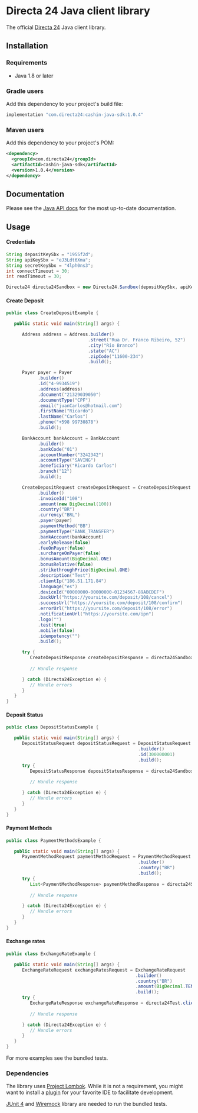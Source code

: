 # Directa 24 Java client library


The official [Directa 24][directa24] Java client library.

## Installation

### Requirements

- Java 1.8 or later

### Gradle users

Add this dependency to your project's build file:

```groovy
implementation "com.directa24:cashin-java-sdk:1.0.4"
```

### Maven users

Add this dependency to your project's POM:

```xml
<dependency>
  <groupId>com.directa24</groupId>
  <artifactId>cashin-java-sdk</artifactId>
  <version>1.0.4</version>
</dependency>
```

## Documentation

Please see the [Java API docs][api-docs] for the most up-to-date documentation.

## Usage

#### Credentials

```java
String depositKeySbx = "1955f2d";
String apiKeySbx = "eJ3Ldt6Xma";
String secretKeySbx = "4lph0ns3";
int connectTimeout = 30; 
int readTimeout = 30;

Directa24 directa24Sandbox = new Directa24.Sandbox(depositKeySbx, apiKeySbx, secretKeySbx, connectTimeout, readTimeout);
```

#### Create Deposit

```java
public class CreateDepositExample {

   public static void main(String[] args) {

      Address address = Address.builder()
                               .street("Rua Dr. Franco Ribeiro, 52")
                               .city("Rio Branco")
                               .state("AC")
                               .zipCode("11600-234")
                               .build();

      Payer payer = Payer
            .builder()
            .id("4-9934519")
            .address(address)
            .document("21329039050")
            .documentType("CPF")
            .email("juanCarlos@hotmail.com")
            .firstName("Ricardo")
            .lastName("Carlos")
            .phone("+598 99730878")
            .build();

      BankAccount bankAccount = BankAccount
            .builder()
            .bankCode("01")
            .accountNumber("3242342")
            .accountType("SAVING")
            .beneficiary("Ricardo Carlos")
            .branch("12")
            .build();

      CreateDepositRequest createDepositRequest = CreateDepositRequest
            .builder()
            .invoiceId("108")
            .amount(new BigDecimal(100))
            .country("BR")
            .currency("BRL")
            .payer(payer)
            .paymentMethod("BB")
            .paymentType("BANK_TRANSFER")
            .bankAccount(bankAccount)
            .earlyRelease(false)
            .feeOnPayer(false)
            .surchargeOnPayer(false)
            .bonusAmount(BigDecimal.ONE)
            .bonusRelative(false)
            .strikethroughPrice(BigDecimal.ONE)
            .description("Test")
            .clientIp("186.51.171.84")
            .language("es")
            .deviceId("00000000-00000000-01234567-89ABCDEF")
            .backUrl("https://yoursite.com/deposit/108/cancel")
            .successUrl("https://yoursite.com/deposit/108/confirm")
            .errorUrl("https://yoursite.com/deposit/108/error")
            .notificationUrl("https://yoursite.com/ipn")
            .logo("")
            .test(true)
            .mobile(false)
            .idempotency("")
            .build();

      try {
         CreateDepositResponse createDepositResponse = directa24Sandbox.client.createDeposit(createDepositRequest);
         
         // Handle response

      } catch (Directa24Exception e) {
         // Handle errors
      }
   }
}
```
#### Deposit Status

```java
public class DepositStatusExample {

   public static void main(String[] args) {
      DepositStatusRequest depositStatusRequest = DepositStatusRequest
                                                  .builder()
                                                  .id(300000001)
                                                  .build();
      try {
         DepositStatusResponse depositStatusResponse = directa24Sandbox.client.depositStatus(depositStatusRequest);
      
         // Handle response

      } catch (Directa24Exception e) {
         // Handle errors
      }
   }
}
```

#### Payment Methods

```java
public class PaymentMethodsExample {

   public static void main(String[] args) {
      PaymentMethodRequest paymentMethodRequest = PaymentMethodRequest
                                                  .builder()
                                                  .country("BR")
                                                  .build();
      try {
         List<PaymentMethodResponse> paymentMethodResponse = directa24Sandbox.client.paymentMethods(paymentMethodRequest);
      
         // Handle response

      } catch (Directa24Exception e) {
         // Handle errors
      }
   }
}
```

#### Exchange rates

```java
public class ExchangeRateExample {

   public static void main(String[] args) {
      ExchangeRateRequest exchangeRatesRequest = ExchangeRateRequest
                                                 .builder()
                                                 .country("BR")
                                                 .amount(BigDecimal.TEN)
                                                 .build();
      try {
         ExchangeRateResponse exchangeRateResponse = directa24Test.client.exchangeRates(exchangeRateRequest);
         
         // Handle response

      } catch (Directa24Exception e) {
         // Handle errors
      }
   }
}
```
For more examples see the bundled tests.

### Dependencies

The library uses [Project Lombok][lombok]. While it is not a requirement, you
might want to install a [plugin][lombok-plugins] for your favorite IDE to
facilitate development.

[JUnit 4][junit] and [Wiremock][wiremock] library are needed to run the bundled tests.

[directa24]: https://directa24.com
[api-docs]: https://docs.directa24.com/deposits-api
[lombok]: https://projectlombok.org
[lombok-plugins]: https://projectlombok.org/setup/overview
[junit]: https://junit.org/junit4/
[wiremock]: http://wiremock.org 